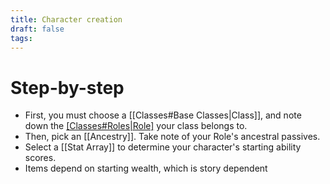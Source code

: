 ```yaml
---
title: Character creation
draft: false
tags:
---
```


# Step-by-step
- First, you must choose a [[Classes#Base Classes|Class]], and note down the [[Classes#Roles|Role]](s) your class belongs to.
- Then, pick an [[Ancestry]]. Take note of your Role's ancestral passives.
- Select a [[Stat Array]] to determine your character's starting ability scores. 
- Items depend on starting wealth, which is story dependent


